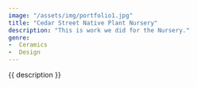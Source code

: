 ```yaml
---
image: "/assets/img/portfolio1.jpg"
title: "Cedar Street Native Plant Nursery"
description: "This is work we did for the Nursery."
genre:
-  Ceramics
-  Design
---
```

{{ description }}